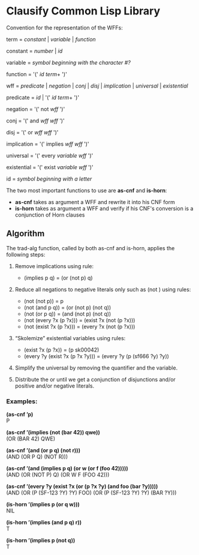 # Clausify Common Lisp Library

Convention for the representation of the WFFs:

term = _constant_ | _variable_ | _function_

constant = _number_ | _id_

variable = _symbol beginning with the character #\?_

function = '(' _id_  _term_+ ')'

wff = _predicate_ | _negation_ | _conj_ | _disj_ | _implication_ | _universal_ | _existential_
	
predicate = _id_ | '(' _id_ _term_+ ')'

negation = '(' not _wff_ ')'

conj = '(' and _wff_ _wff_ ')'

disj = '(' or _wff_ _wff_ ')'

implication = '(' implies _wff_ _wff_ ')'

universal = '(' every _variable_ _wff_ ')'

existential = '(' exist _variable_ _wff_ ')'

id = _symbol beginning with a letter_

The two most important functions to use are **as-cnf** and **is-horn**:

* **as-cnf** takes as argument a WFF and rewrite it into his CNF form
* **is-horn** takes as argument a WFF and verify if his CNF's conversion is a conjunction of Horn clauses

## Algorithm

The trad-alg function, called by both as-cnf and is-horn, applies the following steps:

1. Remove implications using rule: </br>
   * (implies p q) = (or (not p) q)

2. Reduce all negations to negative literals only such as (not <predicate>) using rules: </br>
   * (not (not p)) = p </br>
   * (not (and p q)) = (or (not p) (not q)) </br>
   * (not (or p q)) = (and (not p) (not q)) </br>
   * (not (every ?x (p ?x))) = (exist ?x (not (p ?x))) </br>
   * (not (exist ?x (p ?x))) = (every ?x (not (p ?x))) </br>

3. “Skolemize” existential variables using rules: </br>
   * (exist ?x (p ?x)) = (p sk00042) </br>
   * (every ?y (exist ?x (p ?x ?y))) = (every ?y (p (sf666 ?y) ?y)) </br>
	
4. Simplify the universal by removing the quantifier and the variable.
	
5. Distribute the or until we get a conjunction of disjunctions and/or positive and/or negative literals.
	
### Examples:

**(as-cnf ’p)** </br>
P

**(as-cnf ’(implies (not (bar 42)) qwe))** </br>
(OR (BAR 42) QWE)

**(as-cnf ’(and (or p q) (not r)))** </br>
(AND (OR P Q) (NOT R)))

**(as-cnf ’(and (implies p q) (or w (or f (foo 42)))))** </br>
(AND (OR (NOT P) Q) (OR W F (FOO 42)))

**(as-cnf ’(every ?y (exist ?x (or (p ?x ?y) (and foo (bar ?y)))))** </br>
(AND (OR (P (SF-123 ?Y) ?Y) FOO) (OR (P (SF-123 ?Y) ?Y) (BAR ?Y)))

**(is-horn ’(implies p (or q w)))** </br>
NIL

**(is-horn ’(implies (and p q) r))** </br>
T

**(is-horn ’(implies p (not q))** </br>
T
